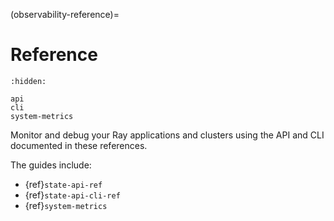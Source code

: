 (observability-reference)=

# Reference

```{toctree}
:hidden:

api
cli
system-metrics
```

Monitor and debug your Ray applications and clusters using the API and CLI documented in these references.

The guides include:
* {ref}`state-api-ref`
* {ref}`state-api-cli-ref`
* {ref}`system-metrics`

